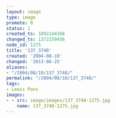 ```yaml
---
layout: image
type: image
promote: 0
status: 1
created_ts: 1092144168
changed_ts: 1372159456
node_id: 1275
title: '137_3748'
created: '2004-08-10'
changed: '2013-06-25'
aliases:
- "/2004/08/10/137_3748/"
permalink: "/2004/08/10/137_3748/"
tags:
- Lewis Pass
images:
- - src: image/images/137_3748-1275.jpg
    name: 137_3748-1275.jpg
---
```


